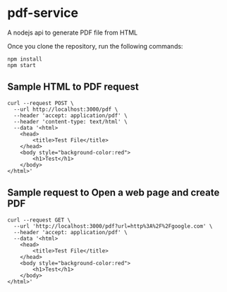 # pdf-service
A nodejs api to generate PDF file from HTML

Once you clone the repository, run the following commands:

```
npm install
npm start
```

## Sample HTML to PDF request
```
curl --request POST \
  --url http://localhost:3000/pdf \
  --header 'accept: application/pdf' \
  --header 'content-type: text/html' \
  --data '<html>
	<head>
		<title>Test File</title>
	</head>
	<body style="background-color:red">
		<h1>Test</h1>
	</body>
</html>'
```

## Sample request to Open a web page and create PDF
```
curl --request GET \
  --url 'http://localhost:3000/pdf?url=http%3A%2F%2Fgoogle.com' \
  --header 'accept: application/pdf' \
  --data '<html>
	<head>
		<title>Test File</title>
	</head>
	<body style="background-color:red">
		<h1>Test</h1>
	</body>
</html>'
```



